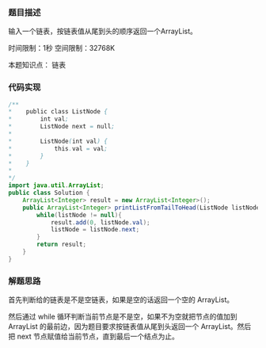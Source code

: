 ### 题目描述

输入一个链表，按链表值从尾到头的顺序返回一个ArrayList。

时间限制：1秒 空间限制：32768K 

本题知识点： 链表

### 代码实现

```java
/**
*    public class ListNode {
*        int val;
*        ListNode next = null;
*
*        ListNode(int val) {
*            this.val = val;
*        }
*    }
*
*/
import java.util.ArrayList;
public class Solution {
    ArrayList<Integer> result = new ArrayList<Integer>();
    public ArrayList<Integer> printListFromTailToHead(ListNode listNode) {
        while(listNode != null){
            result.add(0, listNode.val);
            listNode = listNode.next;
        }
        return result;
    }
}
```

### 解题思路

首先判断给的链表是不是空链表，如果是空的话返回一个空的 ArrayList。

然后通过 while 循环判断当前节点是不是空，如果不为空就把节点的值加到 ArrayList 的最前边，因为题目要求按链表值从尾到头返回一个 ArrayList。然后把 next 节点赋值给当前节点，直到最后一个结点为止。